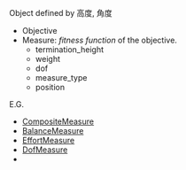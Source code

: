 Object defined by 高度, 角度
- Objective
- Measure: _fitness function_ of the objective.
	- termination_height
	- weight
	- dof
	- measure_type
	- position

E.G.
- [CompositeMeasure](https://scone.software/doku.php?id=ref:composite_measure "ref:composite_measure")
- [BalanceMeasure](https://scone.software/doku.php?id=ref:balance_measure "ref:balance_measure")
- [EffortMeasure](https://scone.software/doku.php?id=ref:effort_measure "ref:effort_measure")
- [DofMeasure](https://scone.software/doku.php?id=ref:dof_measure "ref:dof_measure")
- 